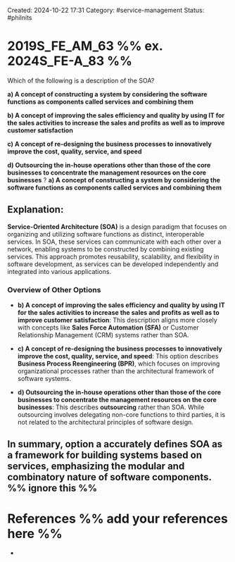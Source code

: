 Created: 2024-10-22 17:31
Category: #service-management 
Status: #philnits



# 2019S_FE_AM_63 %% ex. 2024S_FE-A_83 %%

Which of the following is a description of the SOA? 

**a) A concept of constructing a system by considering the software functions as components called services and combining them** 

**b) A concept of improving the sales efficiency and quality by using IT for the sales activities to increase the sales and profits as well as to improve customer satisfaction** 

**c) A concept of re-designing the business processes to innovatively improve the cost, quality, service, and speed** 

**d) Outsourcing the in-house operations other than those of the core businesses to concentrate the management resources on the core businesses**
?
**a) A concept of constructing a system by considering the software functions as components called services and combining them** 
## **Explanation:**

**Service-Oriented Architecture (SOA)** is a design paradigm that focuses on organizing and utilizing software functions as distinct, interoperable services. In SOA, these services can communicate with each other over a network, enabling systems to be constructed by combining existing services. This approach promotes reusability, scalability, and flexibility in software development, as services can be developed independently and integrated into various applications.

### Overview of Other Options

- **b) A concept of improving the sales efficiency and quality by using IT for the sales activities to increase the sales and profits as well as to improve customer satisfaction**: This description aligns more closely with concepts like **Sales Force Automation (SFA)** or Customer Relationship Management (CRM) systems rather than SOA.
    
- **c) A concept of re-designing the business processes to innovatively improve the cost, quality, service, and speed**: This option describes **Business Process Reengineering (BPR)**, which focuses on improving organizational processes rather than the architectural framework of software systems.
    
- **d) Outsourcing the in-house operations other than those of the core businesses to concentrate the management resources on the core businesses**: This describes **outsourcing** rather than SOA. While outsourcing involves delegating non-core functions to third parties, it is not related to the architectural principles of software design.
    

In summary, option **a** accurately defines SOA as a framework for building systems based on services, emphasizing the modular and combinatory nature of software components.
%% ignore this %%
---









# References %% add your references here %%
- 